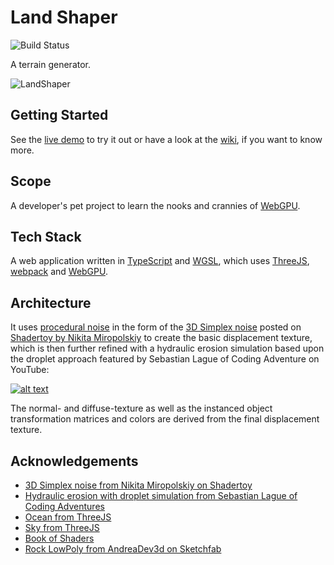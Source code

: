 # Land Shaper
![Build Status](https://github.com/doklem/land-shaper/actions/workflows/webpack.yml/badge.svg?branch=main)

A terrain generator.

![LandShaper](https://github.com/doklem/land-shaper/assets/34248939/23d63bba-2a07-487b-beb3-87a5e0c9c9de)

## Getting Started
See the [live demo](https://doklem.github.io/land-shaper/) to try it out or have a look at the [wiki](https://github.com/doklem/land-shaper/wiki), if you want to know more.

## Scope
A developer's pet project to learn the nooks and crannies of [WebGPU](https://www.w3.org/TR/webgpu/).

## Tech Stack
A web application written in [TypeScript](https://www.typescriptlang.org/) and [WGSL](https://www.w3.org/TR/WGSL/), which uses [ThreeJS](https://threejs.org/), [webpack](https://webpack.js.org/) and [WebGPU](https://www.w3.org/TR/webgpu/).

## Architecture
It uses [procedural noise](https://thebookofshaders.com/examples/?chapter=proceduralTexture) in the form of the [3D Simplex noise](https://en.wikipedia.org/wiki/Simplex_noise) posted on [Shadertoy by Nikita Miropolskiy](https://www.shadertoy.com/view/XsX3zB) to create the basic displacement texture, which is then further refined with a hydraulic erosion simulation based upon the droplet approach featured by Sebastian Lague of Coding Adventure on YouTube:

[![alt text](http://img.youtube.com/vi/eaXk97ujbPQ/0.jpg "Coding Adventure: Hydraulic Erosion")](https://www.youtube.com/watch?v=eaXk97ujbPQ)

The normal- and diffuse-texture as well as the instanced object transformation matrices and colors are derived from the final displacement texture.

## Acknowledgements
- [3D Simplex noise from Nikita Miropolskiy on Shadertoy](https://www.shadertoy.com/view/XsX3zB)
- [Hydraulic erosion with droplet simulation from Sebastian Lague of Coding Adventures](https://github.com/SebLague/Hydraulic-Erosion)
- [Ocean from ThreeJS](https://threejs.org/examples/?q=water#webgl_shaders_ocean)
- [Sky from ThreeJS](https://threejs.org/examples/?q=sky#webgl_shaders_sky)
- [Book of Shaders](https://thebookofshaders.com/)
- [Rock LowPoly from AndreaDev3d on Sketchfab](https://sketchfab.com/3d-models/rock-lowpoly-e8035f8cadd64a8eb26780676850e8e8)
